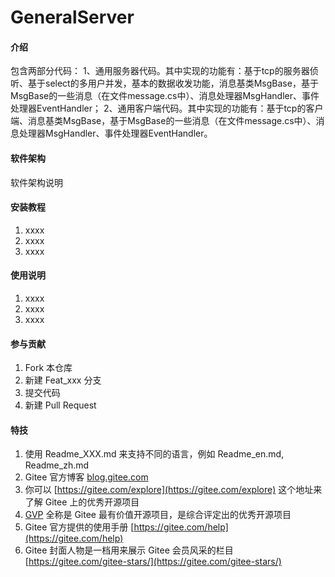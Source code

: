 # GeneralServer

#### 介绍
包含两部分代码：
1、通用服务器代码。其中实现的功能有：基于tcp的服务器侦听、基于select的多用户并发，基本的数据收发功能，消息基类MsgBase，基于MsgBase的一些消息（在文件message.cs中）、消息处理器MsgHandler、事件处理器EventHandler；
2、通用客户端代码。其中实现的功能有：基于tcp的客户端、消息基类MsgBase，基于MsgBase的一些消息（在文件message.cs中）、消息处理器MsgHandler、事件处理器EventHandler。

#### 软件架构
软件架构说明


#### 安装教程

1.  xxxx
2.  xxxx
3.  xxxx

#### 使用说明

1.  xxxx
2.  xxxx
3.  xxxx

#### 参与贡献

1.  Fork 本仓库
2.  新建 Feat_xxx 分支
3.  提交代码
4.  新建 Pull Request


#### 特技

1.  使用 Readme\_XXX.md 来支持不同的语言，例如 Readme\_en.md, Readme\_zh.md
2.  Gitee 官方博客 [blog.gitee.com](https://blog.gitee.com)
3.  你可以 [https://gitee.com/explore](https://gitee.com/explore) 这个地址来了解 Gitee 上的优秀开源项目
4.  [GVP](https://gitee.com/gvp) 全称是 Gitee 最有价值开源项目，是综合评定出的优秀开源项目
5.  Gitee 官方提供的使用手册 [https://gitee.com/help](https://gitee.com/help)
6.  Gitee 封面人物是一档用来展示 Gitee 会员风采的栏目 [https://gitee.com/gitee-stars/](https://gitee.com/gitee-stars/)
